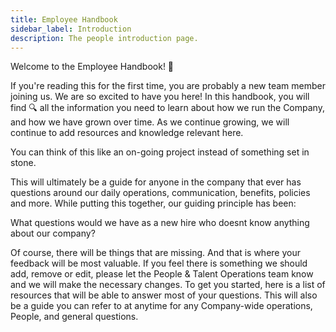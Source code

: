 ```yaml
---
title: Employee Handbook
sidebar_label: Introduction
description: The people introduction page.
---
```


Welcome to the Employee Handbook! 👋

If you're reading this for the first time, you are probably a new team member joining us. We are so excited to have you here! In this handbook, you will find 🔍 all the information you need to learn about how we run the Company, and how we have grown over time. As we continue growing, we will continue to add resources and knowledge relevant here.

You can think of this like an on-going project instead of something set in stone.

This will ultimately be a guide for anyone in the company that ever has questions around our daily operations, communication, benefits, policies and more. While putting this together, our guiding principle has been:


What questions would we have as a new hire who doesnt know anything about our company?


Of course, there will be things that are missing. And that is where your feedback will be most valuable. If you feel there is something we should add, remove or edit, please let the People & Talent Operations team know and we will make the necessary changes.
To get you started, here is a list of resources that will be able to answer most of your questions. This will also be a guide you can refer to at anytime for any Company-wide operations, People, and general questions.